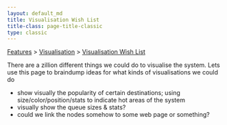 ```yaml
---
layout: default_md
title: Visualisation Wish List 
title-class: page-title-classic
type: classic
---
```


[Features](features) > [Visualisation](visualisation) > [Visualisation Wish List](visualisation-wish-list)


There are a zillion different things we could do to visualise the system. Lets use this page to braindump ideas for what kinds of visualisations we could do

*   show visually the popularity of certain destinations; using size/color/position/stats to indicate hot areas of the system
*   visually show the queue sizes & stats?
*   could we link the nodes somehow to some web page or something?

